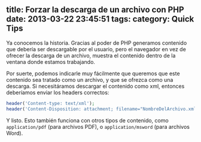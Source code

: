 title: Forzar la descarga de un archivo con PHP
date: 2013-03-22 23:45:51
tags:
category: Quick Tips
---
Ya conocemos la historia. Gracias al poder de PHP generamos contenido que debería ser descargable por el usuario, pero el navegador en vez de ofrecer la descarga de un archivo, muestra el contenido dentro de la ventana donde estamos trabajando. 

Por suerte, podemos indicarle muy fácilmente que queremos que este contenido sea tratado como un archivo, y que se ofrezca como una descarga. Si necesitáramos descargar el contenido como xml, entonces deberíamos enviar los headers correctos: 

``` php
header('Content-type: text/xml');
header('Content-Disposition: attachment; filename="NombreDelArchivo.xml"');
```

Y listo. Esto también funciona con otros tipos de contenido, como `application/pdf` (para archivos PDF), o `application/msword` (para archivos Word).
